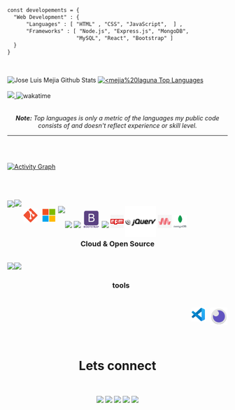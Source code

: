     const developements = {
      "Web Development" : {
          "Languages" : [ "HTML" , "CSS", "JavaScript",  ] ,
          "Frameworks" : [ "Node.js", "Express.js", "MongoDB", 
                          "MySQL", "React", "Bootstrap" ]
      }      
    }

<br/>
<br/>

<div>
    <div align="right>
        <a href="#"><img alt="Jose Luis Mejia Github Stats" src="https://github-readme-stats.vercel.app/api?username=mejialaguna&show_icons=true&include_all_commits=true&count_private=true&theme=react&hide_border=true&bg_color=0D1117&title_color=6A4DFF&icon_color=6A4DFF" height="195"/></a>
        <a href="#"><img alt="<mejia%20laguna Top Languages" src="https://github-readme-stats.vercel.app/api/top-langs/?username=mejialaguna&langs_count=10&layout=compact&theme=react&hide_border=true&bg_color=0D1117&title_color=6A4DFF&icon_color=6A4DFF" height="195"/></a>
    </div>
    <br>
    <div align="left">
        <a href="(https://git.io/streak-stats" title="Go to Source">
              <img src="https://github-readme-streak-stats.herokuapp.com/?user=mejialaguna&theme=Javascript-dark&date_format=M%20j%5B%2C%20Y%5D"/>
         </a>
        <img src="https://github-readme-stats.vercel.app/api/wakatime?username=mejialaguna&theme=react&border_color=61dafb&langs_count=13" alt=" wakatime"/>
    </div>
</div>  

<br/>
<br/> 

<div align="center">
<i ><b>Note:</b> Top languages is only a metric of the languages my public code consists of and doesn't reflect experience or skill level.</i> 
</div>

---

<br/>
<br/>


<a href="#"><img alt="Activity Graph" src="https://activity-graph.herokuapp.com/graph?username=mejialaguna&custom_title=mejia%20laguna%20Contribution%20Graph&bg_color=FFFFF&color=6A4DFF&line=88CC00&point=6A4DFF&hide_border=true" /></a>
  


<br/>
<br/>
<br/>
<br/>



<img align="left" style="margin-top: -2.5%" src="https://img.icons8.com/color/70/000000/nodejs.png"/>

<img align="left" src="https://img.icons8.com/color/60/000000/mysql-logo.png" style="margin-top: -3%"/>
<img align="left" src="profile-icons/git.png" style="padding: 1%" /></a>
<img align="left" src="profile-icons/windows.png" style="padding: 1%" /></a>
<img align="left" src="https://img.icons8.com/color/42/000000/css3.png"/>
<img src="https://img.icons8.com/color/42/000000/html-5--v1.png"/>
<img src="https://img.icons8.com/color/48/000000/javascript--v2.png"/>
<img src="https://raw.githubusercontent.com/devicons/devicon/master/icons/bootstrap/bootstrap-plain-wordmark.svg" alt="bootstrap" width="40" height="40"/>
<img src="https://img.icons8.com/ultraviolet/40/000000/react--v2.png"/>  
<img height="30" src="profile-icons/npm.jpg" style="max-width:100%;">
<img height="70" src="profile-icons/jquery.png" style="margin-bottom: -4%">
<img height="30" src="profile-icons/materialize.jpg" style="max-width:100%;">
<img height="30" src="profile-icons/mongodb.jpeg" style="max-width:100%;">

<div>
    <div>
    <h3 align="center">Cloud & Open Source</h3> 
    </br>
    <img src="https://img.icons8.com/color/40/000000/github--v3.png"/>
    <img src="https://www.vectorlogo.zone/logos/heroku/heroku-ar21.svg" height="45px"   align="left"/> 
    </div>
    <div align="right">
    <h3 align="center">tools</h3>
    </br>
    <img src="profile-icons/vscode.png" style="padding: 1.5%" />
    <img height="40" src="profile-icons/insomnia.png" style="max-width:100%;">
    </div>
</div>
</br>
</br>

<h1 align="center"> Lets connect</h1>
</br>
</br>


<div align="center">   
<a href="mailto:mejialaguna21@gmail.com" target="_blank"><img src="https://img.shields.io/badge/-Email-white?style=for-the-badge&logo=gmail&logoColor=red"></a>
<a href="mailto:mejialaguna@yahoo.com" target="_blank"><img src="https://img.shields.io/badge/-Email-purple?style=for-the-badge&logo=yahoo&logoColor=white"></a>
<a href="https://www.linkedin.com/in/jose-luis-mejia-laguna-961306164/" target="_blank"><img src="https://img.shields.io/badge/-LinkedIn-blue?style=for-the-badge&logo=linkedin&logoColor=white"></a> 
<a href="https://github.com/mejialaguna" target="_blank"><img src="https://img.shields.io/badge/GitHub-0D1117?style=for-the-badge&logo=GitHub&logoColor=white"></a>
<a href="https://github.com/mejialaguna" target="_blank"><img src="https://img.shields.io/badge/Heroku-purple?style=for-the-badge&logo=Heroku&logoColor=white"></a>

</div>
